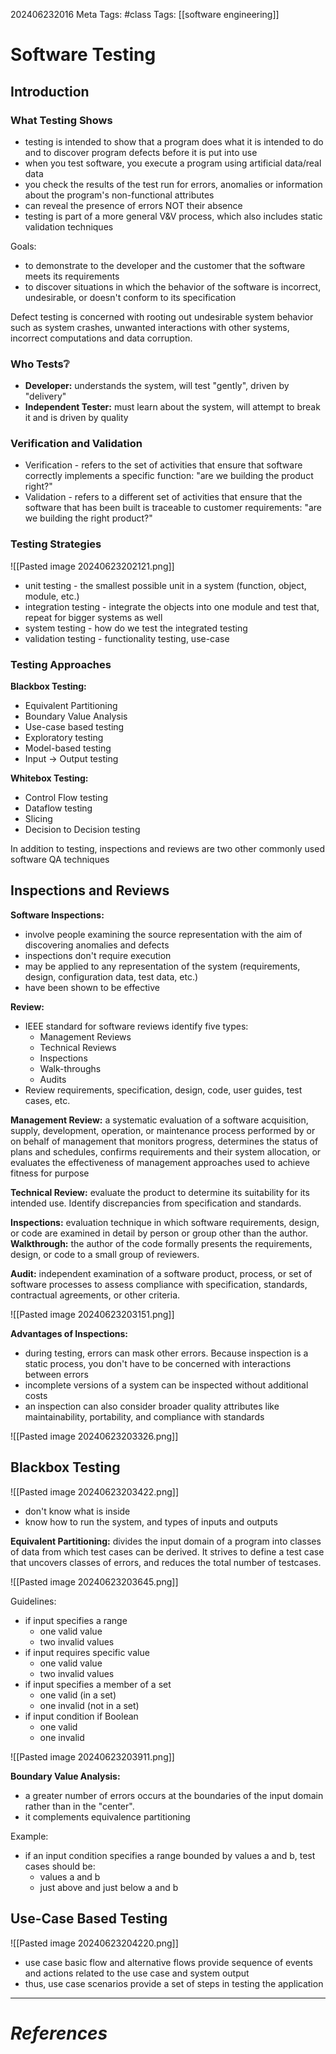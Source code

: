 202406232016
Meta Tags: #class
Tags: [[software engineering]]

# Software Testing

## Introduction

### What Testing Shows

- testing is intended to show that a program does what it is intended to do and to discover program defects before it is put into use
- when you test software, you execute a program using artificial data/real data
- you check the results of the test run for errors, anomalies or information about the program's non-functional attributes
- can reveal the presence of errors NOT their absence
- testing is part of a more general V&V process, which also includes static validation techniques

Goals:
- to demonstrate to the developer and the customer that the software meets its requirements
- to discover situations in which the behavior of the software is incorrect, undesirable, or doesn't conform to its specification

Defect testing is concerned with rooting out undesirable system behavior such as system crashes, unwanted interactions with other systems, incorrect computations and data corruption.

### Who Tests❔

- **Developer:** understands the system, will test "gently", driven by "delivery"
- **Independent Tester:** must learn about the system, will attempt to break it and is driven by quality

### Verification and Validation

- Verification - refers to the set of activities that ensure that software correctly implements a specific function: "are we building the product right?"
- Validation - refers to a different set of activities that ensure that the software that has been built is traceable to customer requirements: "are we building the right product?"

### Testing Strategies

![[Pasted image 20240623202121.png]]

- unit testing - the smallest possible unit in a system (function, object, module, etc.)
- integration testing - integrate the objects into one module and test that, repeat for bigger systems as well
- system testing - how do we test the integrated testing
- validation testing - functionality testing, use-case

### Testing Approaches

**Blackbox Testing:**
- Equivalent Partitioning
- Boundary Value Analysis
- Use-case based testing
- Exploratory testing
- Model-based testing
- Input → Output testing

**Whitebox Testing:**
- Control Flow testing
- Dataflow testing
- Slicing
- Decision to Decision testing

In addition to testing, inspections and reviews are two other commonly used software QA techniques

## Inspections and Reviews

**Software Inspections:**
- involve people examining the source representation with the aim of discovering anomalies and defects
- inspections don't require execution
- may be applied to any representation of the system (requirements, design, configuration data, test data, etc.)
- have been shown to be effective

**Review:**
- IEEE standard for software reviews identify five types:
	- Management Reviews
	- Technical Reviews
	- Inspections
	- Walk-throughs
	- Audits
- Review requirements, specification, design, code, user guides, test cases, etc.

**Management Review:** a systematic evaluation of a software acquisition, supply, development, operation, or maintenance process performed by or on behalf of management that monitors progress, determines the status of plans and schedules, confirms requirements and their system allocation, or evaluates the effectiveness of management approaches used to achieve fitness for purpose

**Technical Review:** evaluate the product to determine its suitability for its intended use. Identify discrepancies from specification and standards.

**Inspections:** evaluation technique in which software requirements, design, or code are examined in detail by person or group other than the author.
\
**Walkthrough:** the author of the code formally presents the requirements, design, or code to a small group of reviewers.

**Audit:** independent examination of a software product, process, or set of software processes to assess compliance with specification, standards, contractual agreements, or other criteria.

![[Pasted image 20240623203151.png]]

**Advantages of Inspections:**
- during testing, errors can mask other errors. Because inspection is  a static process, you don't have to be concerned with interactions between errors
- incomplete versions of a system can be inspected without additional costs
- an inspection can also consider broader quality attributes like maintainability, portability, and compliance with standards

![[Pasted image 20240623203326.png]]

## Blackbox Testing

![[Pasted image 20240623203422.png]]

- don't know what is inside
- know how to run the system, and types of inputs and outputs

**Equivalent Partitioning:** divides the input domain of a program into classes of data from which test cases can be derived. It strives to define a test case that uncovers classes of errors, and reduces the total number of testcases.

![[Pasted image 20240623203645.png]]

Guidelines:
- if input specifies a range
	- one valid value
	- two invalid values
- if input requires specific value
	- one valid value
	- two invalid values
- if input specifies a member of a set
	- one valid (in a set)
	- one invalid (not in a set)
- if input condition if Boolean
	- one valid
	- one invalid

![[Pasted image 20240623203911.png]]


**Boundary Value Analysis:**
- a greater number of errors occurs at the boundaries of the input domain rather than in the "center".
- it complements equivalence partitioning

Example:
- if an input condition specifies a range bounded by values a and b, test cases should be:
	- values a and b
	- just above and just below a and b

## Use-Case Based Testing

![[Pasted image 20240623204220.png]]

- use case basic flow and alternative flows provide sequence of events and actions related to the use case and system output
- thus, use case scenarios provide a set of steps in testing the application







---
# *References*